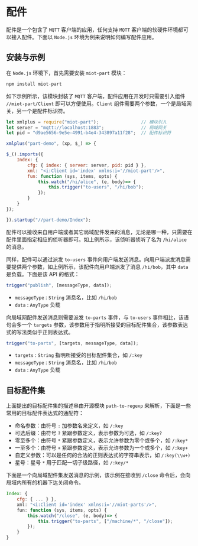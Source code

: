 # 配件

配件是一个包含了 `MQTT` 客户端的应用，任何支持 `MQTT` 客户端的软硬件环境都可以接入配件。下面以 `Node.js` 环境为例来说明如何编写配件应用。

## 安装与示例

在 `Node.js` 环境下，首先需要安装 `miot-part` 模块：

```js
npm install miot-part
```

如下示例所示，该模块封装了 `MQTT` 客户端，配件应用在开发时只需要引入组件 `//miot-part/Client` 即可以方便使用。`Client` 组件需要两个参数，一个是局域网关，另一个是配件标识符。

```js
let xmlplus = require("miot-part");                // 模块引入
let server = "mqtt://localhost:1883";              // 局域网关
let pid = "d9ae5656-9e5e-4991-b4e4-343897a11f28";  // 配件标识符

xmlplus("part-demo", (xp, $_) => {

$_().imports({
    Index: {
        cfg: { index: { server: server, pid: pid } },
        xml: "<i:Client id='index' xmlns:i='//miot-part'/>",
        fun: function (sys, items, opts) {
            this.watch("/hi/alice", (e, body)=> {
                this.trigger("to-users", "/hi/bob");
            });
        }
    }
});

}).startup("//part-demo/Index");
```

配件可以接收来自用户端或者其它局域配件发来的消息，无论是哪一种，只需要在配件里面指定相应的侦听器即可。如上例所示，该侦听器侦听了名为 `/hi/alice` 的消息。

同样，配件可以通过派发 `to-users` 事件向用户端发送消息。向用户端派发消息需要提供两个参数，如上例所示，该配件向用户端派发了消息 `/hi/bob`，其中 `data` 是负载。下面是该 API 的格式：

```js
trigger("publish", [messageType, data]);
```

- `messageType` : `String` 消息名，比如 `/hi/bob`
- `data` : `AnyType` 负载

向局域网配件发送消息则需要派发 `to-parts` 事件，与 `to-users` 事件相比，该语句会多一个 `targets` 参数，该参数用于指明所接受的目标配件集合，该参数表达式的写法类似于正则表达式。

```js
trigger("to-parts", [targets, messageType, data]);
```

- `targets` : `String` 指明所接受的目标配件集合，如 `/:key`
- `messageType` : `String` 消息名，比如 `/hi/bob`
- `data` : `AnyType` 负载

## 目标配件集

上面提出的目标配件集的描述串由开源模块 `path-to-regexp` 来解析，下面是一些常用的目标配件表达式的通配符：

- 命名参数：由符号 `:` 加参数名来定义，如 `/:key`
- 可选后缀：由符号 `?` 紧跟参数定义，表示参数为可选，如 `/:key?`
- 零至多个：由符号 `*` 紧跟参数定义，表示允许参数为零个或多个，如 `/:key*`
- 一至多个：由符号 `+` 紧跟参数定义，表示允许参数为一个或多个，如 `/:key+`
- 自定义参数：可以是任何的合法的正则表达式的字符串表示，如 `/:key(\\w+)`
- 星号：星号 `*` 用于匹配一切子级路径，如 `/:key/*`

下面是一个向局域配件集发送消息的示例，该示例在接收到 `/close` 命令后，会向局域内所有的机器下达关闭命令。

```js
Index: {
    cfg: { ... } },
    xml: "<i:Client id='index' xmlns:i='//miot-parts'/>",
    fun: function (sys, items, opts) {
        this.watch("/close", (e, body)=> {
            this.trigger("to-parts", ["/machine/*", "/close"]);
        });
    }
}
```